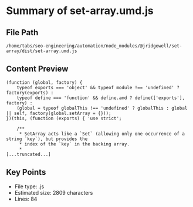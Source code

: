 # Summary of set-array.umd.js
  
## File Path
`/home/tabs/seo-engineering/automation/node_modules/@jridgewell/set-array/dist/set-array.umd.js`

## Content Preview
```
(function (global, factory) {
    typeof exports === 'object' && typeof module !== 'undefined' ? factory(exports) :
    typeof define === 'function' && define.amd ? define(['exports'], factory) :
    (global = typeof globalThis !== 'undefined' ? globalThis : global || self, factory(global.setArray = {}));
})(this, (function (exports) { 'use strict';

    /**
     * SetArray acts like a `Set` (allowing only one occurrence of a string `key`), but provides the
     * index of the `key` in the backing array.
     *
[...truncated...]
```

## Key Points
- File type: .js
- Estimated size: 2809 characters
- Lines: 84
